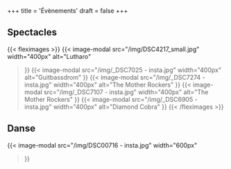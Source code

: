 +++
title = 'Évènements'
draft = false
+++

## Spectacles

{{< fleximages >}}
{{< image-modal 
    src="/img/DSC4217_small.jpg"
    width="400px" 
    alt="Lutharo"
>}}
{{< image-modal 
    src="/img/_DSC7025 - insta.jpg"
    width="400px"
    alt="Guitbassdrom"
>}}
{{< image-modal 
    src="/img/_DSC7274 - insta.jpg"
    width="400px" 
    alt="The Mother Rockers"
>}}
{{< image-modal 
    src="/img/_DSC7107 - insta.jpg"
    width="400px" 
    alt="The Mother Rockers"
>}}
{{< image-modal 
    src="/img/_DSC6905 - insta.jpg"
    width="400px"
    alt="Diamond Cobra"
>}}
{{< /fleximages >}}
## Danse
{{< image-modal 
    src="/img/DSC00716 - insta.jpg"
    width="600px" 
>}}
